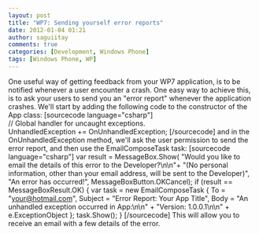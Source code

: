 ```yaml
---
layout: post
title: "WP7: Sending yourself error reports"
date: 2012-01-04 01:21
author: saguiitay
comments: true
categories: [Development, Windows Phone]
tags: [Windows Phone, WP]
---
```

One useful way of getting feedback from your WP7 application, is to be notified whenever a user encounter a crash. One easy way to achieve this, is to ask your users to send you an "error report" whenever the application crashes. We'll start by adding the following code to the constructor of the App class: [sourcecode language="csharp"] // Global handler for uncaught exceptions. UnhandledException += OnUnhandledException; [/sourcecode] and in the OnUnhandledException method, we'll ask the user permission to send the error report, and then use the EmailComposeTask task: [sourcecode language="csharp"] var result = MessageBox.Show( "Would you like to email the details of this error to the Developer?\\n\\n"+ "(No personal information, other than your email address, will be sent to the Developer)", "An error has occurred!", MessageBoxButton.OKCancel); if (result == MessageBoxResult.OK) { var task = new EmailComposeTask { To = "your@hotmail.com", Subject = "Error Report: Your App Title", Body = "An unhandled exception occurred in App:\\n\\n" + "Version: 1.0.0.1\\n\\n" + e.ExceptionObject }; task.Show(); } [/sourcecode] This will allow you to receive an email with a few details of the error.

